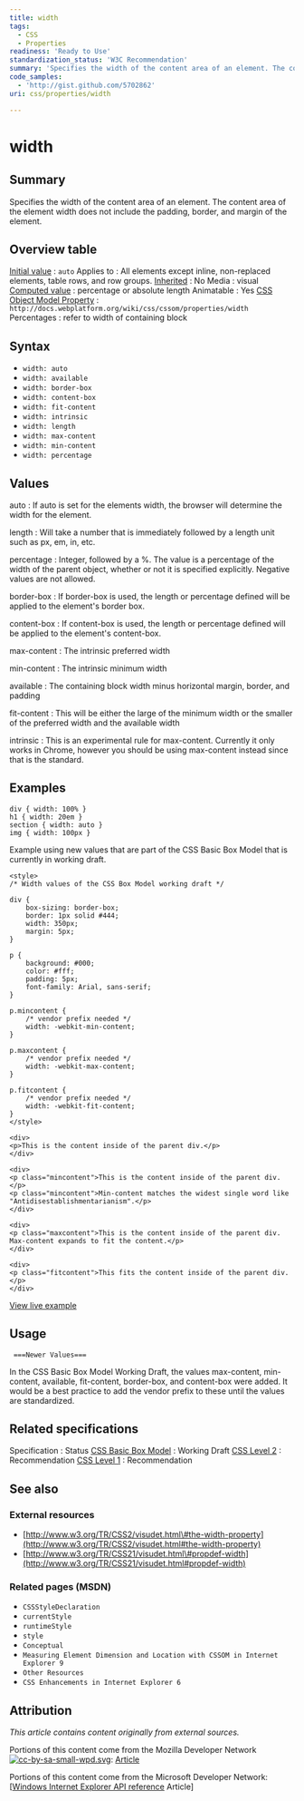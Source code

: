 ```yaml
---
title: width
tags:
  - CSS
  - Properties
readiness: 'Ready to Use'
standardization_status: 'W3C Recommendation'
summary: 'Specifies the width of the content area of an element. The content area of the element width does not include the padding, border, and margin of the element.'
code_samples:
  - 'http://gist.github.com/5702862'
uri: css/properties/width

---
```

# width

## Summary

Specifies the width of the content area of an element. The content area of the element width does not include the padding, border, and margin of the element.

## Overview table

[Initial value](/css/concepts/initial_value)
:   `auto`
Applies to
:   All elements except inline, non-replaced elements, table rows, and row groups.
[Inherited](/css/concepts/inherited)
:   No
Media
:   visual
[Computed value](/css/concepts/computed_value)
:   percentage or absolute length
Animatable
:   Yes
[CSS Object Model Property](/css/concepts/cssom)
:   `http://docs.webplatform.org/wiki/css/cssom/properties/width`
Percentages
:   refer to width of containing block

## Syntax

-   `width: auto`
-   `width: available`
-   `width: border-box`
-   `width: content-box`
-   `width: fit-content`
-   `width: intrinsic`
-   `width: length`
-   `width: max-content`
-   `width: min-content`
-   `width: percentage`

## Values

auto
:   If auto is set for the elements width, the browser will determine the width for the element.

length
:   Will take a number that is immediately followed by a length unit such as px, em, in, etc.

percentage
:   Integer, followed by a %. The value is a percentage of the width of the parent object, whether or not it is specified explicitly. Negative values are not allowed.

border-box
:   If border-box is used, the length or percentage defined will be applied to the element's border box.

content-box
:   If content-box is used, the length or percentage defined will be applied to the element's content-box.

max-content
:   The intrinsic preferred width

min-content
:   The intrinsic minimum width

available
:   The containing block width minus horizontal margin, border, and padding

fit-content
:   This will be either the large of the minimum width or the smaller of the preferred width and the available width

intrinsic
:   This is an experimental rule for max-content. Currently it only works in Chrome, however you should be using max-content instead since that is the standard.

## Examples

``` {.css}
div { width: 100% }
h1 { width: 20em }
section { width: auto }
img { width: 100px }
```

Example using new values that are part of the CSS Basic Box Model that is currently in working draft.

``` {.html}
<style>
/* Width values of the CSS Box Model working draft */

div {
    box-sizing: border-box;
    border: 1px solid #444;
    width: 350px;
    margin: 5px;
}

p {
    background: #000;
    color: #fff;
    padding: 5px;
    font-family: Arial, sans-serif;
}

p.mincontent {
    /* vendor prefix needed */
    width: -webkit-min-content;
}

p.maxcontent {
    /* vendor prefix needed */
    width: -webkit-max-content;
}

p.fitcontent {
    /* vendor prefix needed */
    width: -webkit-fit-content;
}
</style>

<div>
<p>This is the content inside of the parent div.</p>
</div>

<div>
<p class="mincontent">This is the content inside of the parent div.</p>
<p class="mincontent">Min-content matches the widest single word like "Antidisestablishmentarianism".</p>
</div>

<div>
<p class="maxcontent">This is the content inside of the parent div. Max-content expands to fit the content.</p>
</div>

<div>
<p class="fitcontent">This fits the content inside of the parent div.</p>
</div>
```

[View live example](http://code.webplatform.org/gist/5702862)

## Usage

     ===Newer Values===

In the CSS Basic Box Model Working Draft, the values max-content, min-content, available, fit-content, border-box, and content-box were added. It would be a best practice to add the vendor prefix to these until the values are standardized.

## Related specifications

Specification
:   Status
[CSS Basic Box Model](http://dev.w3.org/csswg/css-box/#the-width-and-height-properties)
:   Working Draft
[CSS Level 2](http://www.w3.org/TR/CSS2/visudet.html#the-width-property)
:   Recommendation
[CSS Level 1](http://www.w3.org/TR/CSS1/#width)
:   Recommendation

## See also

### External resources

-   [http://www.w3.org/TR/CSS2/visudet.html\#the-width-property](http://www.w3.org/TR/CSS2/visudet.html#the-width-property)
-   [http://www.w3.org/TR/CSS21/visudet.html\#propdef-width](http://www.w3.org/TR/CSS21/visudet.html#propdef-width)

### Related pages (MSDN)

-   `CSSStyleDeclaration`
-   `currentStyle`
-   `runtimeStyle`
-   `style`
-   `Conceptual`
-   `Measuring Element Dimension and Location with CSSOM in Internet Explorer 9`
-   `Other Resources`
-   `CSS Enhancements in Internet Explorer 6`

## Attribution

*This article contains content originally from external sources.*

Portions of this content come from the Mozilla Developer Network [![cc-by-sa-small-wpd.svg](/assets/thumb/8/8c/cc-by-sa-small-wpd.svg/120px-cc-by-sa-small-wpd.svg.png)](http://creativecommons.org/licenses/by-sa/3.0/us/): [Article](https://developer.mozilla.org/en-US/docs/Web/CSS/width)

Portions of this content come from the Microsoft Developer Network: [[Windows Internet Explorer API reference](http://msdn.microsoft.com/en-us/library/ie/hh828809%28v=vs.85%29.aspx) Article]

